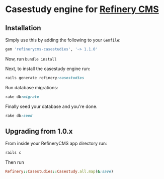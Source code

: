 # Casestudy engine for [Refinery CMS](http://www.refinerycms.com)

## Installation

Simply use this by adding the following to your `Gemfile`:

```ruby
gem 'refinerycms-casestudies', '~> 1.1.0'
```

Now, run ``bundle install``

Next, to install the casestudy engine run:

```ruby
rails generate refinery:casestudies
```

Run database migrations:

```ruby
rake db:migrate
```

Finally seed your database and you're done.

```ruby
rake db:seed
```

## Upgrading from 1.0.x

From inside your RefineryCMS app directory run:

```ruby
rails c
```

Then run
```ruby
Refinery::Casestudies::Casestudy.all.map(&:save)
```